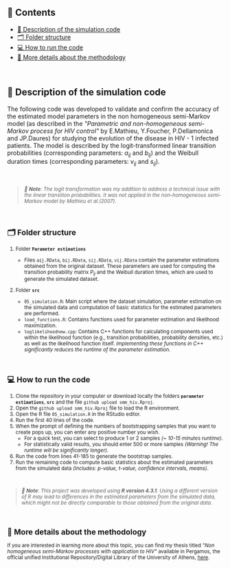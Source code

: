 ## 📖 Contents
- [📝 Description of the simulation code](#-description-of-the-simulation-code)
- [🗂️ Folder structure](#%EF%B8%8F-folder-structure)
- [💻 How to run the code](#-how-to-run-the-code)
- [🔎 More details about the methodology](#-more-details-about-the-methodology)



<br>

## 📝 Description of the simulation code

 The following code was developed to validate and confirm the accuracy of the estimated model parameters in the non homogeneous semi-Markov model (as described in the *"Parametric and non-homogeneous semi-Markov process for HIV control"* by E.Mathieu, Y.Foucher, P.Dellamonica and JP.Daures) for studying the evolution of the disease in HIV - 1 infected patients. The model is described by the logit-transformed linear transition probabilities (corresponding parameters: $a_{ij}$ and $b_{ij}$) and the Weibull duration times (corresponding parameters: $v_{ij}$ and $s_{ij}$).
 
<br>

 > <small> *📌 **Note**: The logit transformation was my addition to address a technical issue with the linear transition probabilities. It was not applied in the non-homogeneous semi-Markov model by Mathieu et al.(2007).*



<br>

## 🗂️ Folder structure

1. Folder **`Parameter estimations`**
   - Files `aij.RData`, `bij.RData`, `sij.RData`, `vij.RData` contain the parameter estimations obtained from the original dataset. These parameters are used for computing the transition probability matrix $P_{ij}$​ and the Weibull duration times, which are used to generate the simulated dataset.

2. Folder **`src`**
   - `05_simulation.R`: Main script where the dataset simulation, parameter estimation on the simulated data and computation of basic statistics for the estimated parameters are performed.
   - `load_functions.R`: Contains functions used for parameter estimation and likelihood maximization.
   - `loglikelihoodnew.cpp`: Contains C++ functions for calculating components used within the likelihood function (e.g., transition probabilities, probability densities, etc.) as well as the likelihood function itself. *Implementing these functions in C++ significantly reduces the runtime of the parameter estimation.*



<br>

## 💻 How to run the code

1. Clone the repository in your computer or download locally the folders **`parameter estimations`**, **`src`** and the file `github upload smm_hiv.Rproj`.
2. Open the `github upload smm_hiv.Rproj` file to load the R environment.
3. Open the R file `05_simulation.R` in the RStudio editor.
4. Run the first 40 lines of the code.
5. When the prompt of defining the numbers of bootstrapping samples that you want to create pops up, you can enter any positive number you wish.
   - For a quick test, you can select to produce 1 or 2 samples *(~ 10-15 minutes runtime)*.
   - For statistically valid results, you should enter 500 or more samples *(Warning! The runtime will be significantly longer)*.
6. Run the code from lines 41-185 to generate the bootstrap samples.
7. Run the remaining code to compute basic statistics about the estimated parameters from the simulated data *(Includes: p-value, t-value, confidence intervals, means)*.

<br>

 > *📌 **Note**: This project was developed using **R version 4.3.1**. Using a different version of R may lead to differences in the estimated parameters from the simulated data, which might not be directly comparable to those obtained from the original data.*



<br>

## 🔎 More details about the methodology

 If you are interested in learning more about this topic, you can find my thesis titled *"Non homogeneous semi-Markov processes with application to HIV"* available in Pergamos, the official unified Institutional Repository/Digital Library of the University of Athens, [here](https://www.google.com/url?sa=t&source=web&rct=j&opi=89978449&url=https://pergamos.lib.uoa.gr/uoa/dl/object/3403042/file.pdf&ved=2ahUKEwjQ7M_MpuSOAxVRIxAIHQVvBBQQFnoECBkQAQ&usg=AOvVaw1tymNuOkbKCGtNwmmVFqkl).
